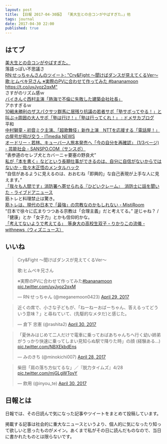 ```yaml
---
layout: post
title: 【日報 2017-04-30版】 「美大生との合コンがやばすぎた。」他
tags: journal
date: 2017-04-30 22:00
published: true
---
```



## はてブ

<div class="news"><a href="http://anond.hatelabo.jp/20170429110724" target="_blank">美大生との合コンがやばすぎた。</a>
<div class="newscomme">落語っぽい不思議さ</div>
</div>

<div class="news"><a href="https://twitter.com/meganemoon0423/status/858268100575191040" target="_blank">RN:せっちゃんさんのツイート: "Cry&Fight 〜聞けばダンスが見えてくるVer〜 歌:ヒムペキ兄さん ※実際のPVに合わせて作ってみた #bananamoon https://t.co/uyJyoz2qxM"</a>
<div class="newscomme">さすがのリズム感ｗ</div>
</div>

<div class="news"><a href="http://www.youtube.com/watch?v=D_v1WyDROh4" target="_blank">バイきんぐ西村主演「熱海で不倫に失敗した建築会社社長」</a>
<div class="newscomme">アホすぎるｗ</div>
</div>

<div class="news"><a href="http://blog.domesoccer.jp/archives/60075419.html" target="_blank">10戦未勝利のザスパクサツ群馬に居残り抗議の若者サポ「塾サボってやる！」と叫ぶ→周囲の大人サポ「塾は行け！」「塾は行ってくれ！」 : ドメサカブログ</a>
<div class="newscomme">平和</div>
</div>

<div class="news"><a href="http://www.itmedia.co.jp/news/articles/1704/29/news041.html" target="_blank">中村獅童・初音ミク主演、「超歌舞伎」新作上演　NTTを応援する「電話屋！」の屋号が飛び交う - ITmedia NEWS</a>
<div class="newscomme"></div>
</div>

<div class="news"><a href="http://www.sanspo.com/geino/news/20170430/owa17043005040002-n1.html" target="_blank">オードリー・若林、キューバ一人旅本発売へ「今の自分を再確認」 (1/3ページ) - 芸能社会 - SANSPO.COM（サンスポ）</a>
<div class="newscomme">“表参道のセレブ犬とカバーニャ要塞の野良犬”</div>
</div>

<div class="news"><a href="http://nokiba.hatenablog.jp/entry/2017/04/30/175228" target="_blank">私が「本を書く」などという長期仕事ができるのは、自分に自信がないからではないか - 佐々木正悟のメンタルハック</a>
<div class="newscomme">“自信があるように見えるのは、おおむね「即興的」な自己表現が上手な人に見えます。”</div>
</div>

<div class="news"><a href="http://news.livedoor.com/article/detail/13004667/" target="_blank">「我々も人間です」消防署へ寄せられる『ひどいクレーム』　消防士に話を聞いた - ライブドアニュース</a>
<div class="newscomme">筋トレと料理禁止は驚き。</div>
</div>

<div class="news"><a href="http://mistclast.hatenablog.com/entry/2017/04/29/224729" target="_blank">筋トレは、現代の日本で「最強」の宗教なのかもしれない - MistiRoom</a>
<div class="newscomme">“日本で徐々に広まりつつある宗教は「合理主義」だと考えてる。” 逆じゃね？ / 「健康」とか「女子力」とかも信仰的かな。</div>
</div>

<div class="news"><a href="http://withnews.jp/article/f0170430003qq000000000000000W05910101qq000015096A" target="_blank">「考えてないようで考えてる」　等身大の高校生双子・りかりこの流儀 - withnews（ウィズニュース）</a>
<div class="newscomme"></div>
</div>


## いいね

 <blockquote class="twitter-tweet"><p lang="ja" dir="ltr">Cry&amp;Fight 
〜聞けばダンスが見えてくるVer〜 
 
歌:ヒムペキ兄さん 
 
※実際のPVに合わせて作ってみた<a href="https://twitter.com/hashtag/bananamoon?src=hash">#bananamoon</a> <a href="https://t.co/uyJyoz2qxM">pic.twitter.com/uyJyoz2qxM</a></p>&mdash; RN:せっちゃん (@meganemoon0423) <a href="https://twitter.com/meganemoon0423/status/858268100575191040">April 29, 2017</a></blockquote>
<script async src="//platform.twitter.com/widgets.js" charset="utf-8"></script> 
 
 
<blockquote class="twitter-tweet"><p lang="ja" dir="ltr">近くの席で、小さな子どもが、「ねーねーおばーちゃん、答えるってどういう意味？」と尋ねていて、(先駆的なメタだ)と感じた。</p>&mdash; 倉下 忠憲 (@rashita2) <a href="https://twitter.com/rashita2/status/858521564140023808">April 30, 2017</a></blockquote>
<script async src="//platform.twitter.com/widgets.js" charset="utf-8"></script> 
 
 
<blockquote class="twitter-tweet"><p lang="ja" dir="ltr">「夏休みはじめて二人だけで電車に乗っておばあちゃんちへ行く幼い姉弟がうっかり快速に乗ってしまい見知らぬ駅で降りた時」の顔 
(経験ある…) <a href="https://t.co/NBXEkbdEns">pic.twitter.com/NBXEkbdEns</a></p>&mdash; みのきち (@minokichi007) <a href="https://twitter.com/minokichi007/status/858078585109700608">April 28, 2017</a></blockquote>
<script async src="//platform.twitter.com/widgets.js" charset="utf-8"></script> 
 
 
<blockquote class="twitter-tweet"><p lang="ja" dir="ltr">柴田「肩の落ち方似てるな」／『脱力タイムズ』4/28 <a href="https://t.co/mjGLgWTovY">pic.twitter.com/mjGLgWTovY</a></p>&mdash; 飲用 (@inyou_te) <a href="https://twitter.com/inyou_te/status/858659489603399681">April 30, 2017</a></blockquote>
<script async src="//platform.twitter.com/widgets.js" charset="utf-8"></script> 
 

## 日報とは

日報では、その日読んで気になった記事やツイートをまとめて投稿しています。

掲載する記事は社会的に重大なニュースというより、個人的に気になったり知って欲しいと思ったものがメイン。あくまで私がその日に読んだものなので、当日に書かれたものとは限らないです。